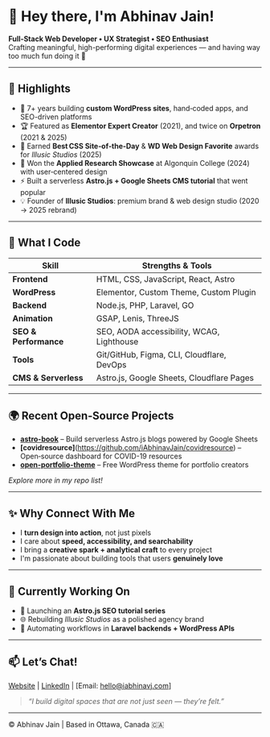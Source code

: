 # 👋 Hey there, I'm Abhinav Jain!

**Full‑Stack Web Developer • UX Strategist • SEO Enthusiast**  
Crafting meaningful, high-performing digital experiences — and having way too much fun doing it 🚀  

---

## 🌟 Highlights

- 💼 7+ years building **custom WordPress sites**, hand‑coded apps, and SEO-driven platforms  
- 🏆 Featured as **Elementor Expert Creator** (2021), and twice on **Orpetron** (2021 & 2025)  
- 🥇 Earned **Best CSS Site‑of‑the‑Day** & **WD Web Design Favorite** awards for *Illusic Studios* (2025)  
- 🎯 Won the **Applied Research Showcase** at Algonquin College (2024) with user‑centered design  
- ⚡ Built a serverless **Astro.js + Google Sheets CMS tutorial** that went popular  
- 💡 Founder of **Illusic Studios**: premium brand & web design studio (2020 → 2025 rebrand)

---

## 🧠 What I Code

| Skill                  | Strengths & Tools                          |
|------------------------|--------------------------------------------|
| **Frontend**           | HTML, CSS, JavaScript, React, Astro |
| **WordPress**          | Elementor, Custom Theme, Custom Plugin |
| **Backend**            | Node.js, PHP, Laravel, GO         |
| **Animation**          | GSAP,  Lenis, ThreeJS                             |
| **SEO & Performance**  | SEO, AODA accessibility, WCAG, Lighthouse          |
| **Tools**              | Git/GitHub, Figma, CLI, Cloudflare, DevOps |
| **CMS & Serverless**   | Astro.js, Google Sheets, Cloudflare Pages   |

---

## 🌍 Recent Open‑Source Projects

- **[astro-book](https://github.com/iAbhinavJain/astro-book)** – Build serverless Astro.js blogs powered by Google Sheets  
- **[covidresource]**(https://github.com/iAbhinavJain/covidresource) – Open‑source dashboard for COVID-19 resources  
- **[open-portfolio-theme](https://github.com/iAbhinavJain/open-portfolio-theme)** – Free WordPress theme for portfolio creators  

*Explore more in my repo list!*

---

## ✨ Why Connect With Me

- I **turn design into action**, not just pixels  
- I care about **speed, accessibility, and searchability**  
- I bring a **creative spark + analytical craft** to every project  
- I'm passionate about building tools that users **genuinely love**

---

## 🔭 Currently Working On

- 🚀 Launching an **Astro.js SEO tutorial series**  
- 🌐 Rebuilding *Illusic Studios* as a polished agency brand  
- 🔁 Automating workflows in **Laravel backends + WordPress APIs**

---

## 📫 Let’s Chat!

[Website](https://iabhinavj.com) | [LinkedIn](https://www.linkedin.com/in/iamabhinav-jain/) | [Email: hello@iabhinavj.com]

> *“I build digital spaces that are not just seen — they’re felt.”*

---

© Abhinav Jain | Based in Ottawa, Canada 🇨🇦  
